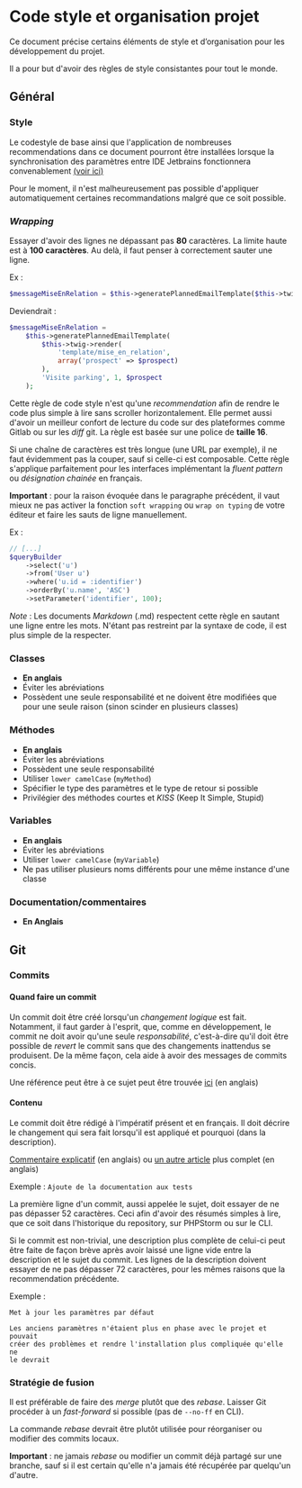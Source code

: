 # Code style et organisation projet

Ce document précise certains éléments de style et d’organisation pour les développement du projet.

Il a pour but d'avoir des règles de style consistantes pour tout le monde.

## Général

### Style
Le codestyle de base ainsi que l'application de nombreuses recommendations
dans ce document pourront être installées lorsque la synchronisation des
paramètres entre IDE Jetbrains fonctionnera convenablement
[(voir ici)](https://blog.jetbrains.com/idea/2017/09/intellij-idea-2017-3-eap-better-synchronization-of-your-settings-across-devices-and-other-improvements/)

Pour le moment, il n'est malheureusement pas possible d'appliquer
automatiquement certaines recommandations malgré que ce soit possible.


### _Wrapping_
Essayer d'avoir des lignes ne dépassant pas **80** caractères. La limite haute
est à **100 caractères**. Au delà, il faut penser à correctement sauter
une ligne.

Ex :
```php
$messageMiseEnRelation = $this->generatePlannedEmailTemplate($this->twig->render('template/mise_en_relation', array('prospect' => $prospect)), 'Visite parking', 1, $prospect);
```

Deviendrait :
```php
$messageMiseEnRelation =
    $this->generatePlannedEmailTemplate(
        $this->twig->render(
            'template/mise_en_relation',
            array('prospect' => $prospect)
        ),
        'Visite parking', 1, $prospect
    );
```

Cette règle de code style n'est qu'une _recommendation_ afin de rendre
le code plus simple à lire sans scroller horizontalement. Elle permet aussi
d'avoir un meilleur confort de lecture du code sur des plateformes comme
Gitlab ou sur les _diff_ git. La règle est basée sur une police de
**taille 16**.

Si une chaîne de caractères est très longue (une URL par exemple), il ne
faut évidemment pas la couper, sauf si celle-ci est composable. Cette règle
s'applique parfaitement pour les interfaces implémentant la
_fluent pattern_ ou _désignation chainée_ en français.

**Important** : pour la raison évoquée dans le paragraphe précédent, il vaut
mieux ne pas activer la fonction `soft wrapping` ou `wrap on typing` de votre
éditeur et faire les sauts de ligne manuellement.

Ex :
```php
// [...]
$queryBuilder
    ->select('u')
    ->from('User u')
    ->where('u.id = :identifier')
    ->orderBy('u.name', 'ASC')
    ->setParameter('identifier', 100);
```

_Note_ : Les documents _Markdown_ (.md) respectent cette règle en sautant
une ligne entre les mots. N'étant pas restreint par la syntaxe de code, il
est plus simple de la respecter.

### Classes
* **En anglais**
* Éviter les abréviations
* Possèdent une seule responsabilité et ne doivent être modifiées que pour
une seule raison (sinon scinder en plusieurs classes)

### Méthodes
* **En anglais**
* Éviter les abréviations
* Possèdent une seule responsabilité
* Utiliser `lower camelCase` (`myMethod`)
* Spécifier le type des paramètres et le type de retour si possible
* Privilégier des méthodes courtes et _KISS_ (Keep It Simple, Stupid)

### Variables
* **En anglais**
* Éviter les abréviations
* Utiliser `lower camelCase` (`myVariable`)
* Ne pas utiliser plusieurs noms différents pour une même instance d'une
classe

### Documentation/commentaires
* **En Anglais**
## Git

### Commits

#### Quand faire un commit
Un commit doit être créé lorsqu'un _changement logique_ est fait. Notamment,
il faut garder à l'esprit, que, comme en développement, le commit ne doit
avoir qu'une seule _responsabilité_, c'est-à-dire qu'il doit être possible
de _revert_ le commit sans que des changements inattendus se produisent.
De la même façon, cela aide à avoir des messages de commits concis.

Une référence peut être à ce sujet peut être trouvée
[ici](https://www.freshconsulting.com/atomic-commits/) (en anglais)

#### Contenu
Le commit doit être rédigé à l'impératif présent et en français.
Il doit décrire le changement qui sera fait lorsqu'il est appliqué et
pourquoi (dans la description).

[Commentaire explicatif](http://365git.tumblr.com/post/3308646748/writing-git-commit-messages)
(en anglais)
ou [un autre article](https://chris.beams.io/posts/git-commit/) plus complet
(en anglais)

Exemple : `Ajoute de la documentation aux tests`

La première ligne d'un commit, aussi appelée le sujet, doit essayer de ne
pas dépasser 52 caractères.
Ceci afin d'avoir des résumés simples à lire, que ce soit dans l'historique
du repository, sur PHPStorm ou sur le CLI.

Si le commit est non-trivial, une description plus complète de celui-ci
peut être faite de façon brève après avoir laissé une ligne vide entre
la description et le sujet du commit. Les lignes de la description doivent
essayer de ne pas dépasser 72 caractères, pour les mêmes raisons que la
recommendation précédente.

Exemple :
```
Met à jour les paramètres par défaut

Les anciens paramètres n'étaient plus en phase avec le projet et pouvait
créer des problèmes et rendre l'installation plus compliquée qu'elle ne
le devrait
```

### Stratégie de fusion
Il est préférable de faire des _merge_ plutôt que des _rebase_. Laisser Git
procéder à un _fast-forward_ si possible (pas de `--no-ff` en CLI).

La commande _rebase_ devrait être plutôt utilisée pour réorganiser ou
modifier des commits locaux.

**Important** : ne jamais _rebase_ ou modifier un commit déjà
partagé sur une branche, sauf si il est certain qu'elle n'a jamais été
récupérée par quelqu'un d'autre.
